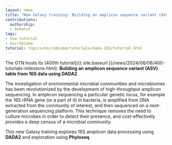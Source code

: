 ```yaml
---
layout: news
title: "New Galaxy training: Building an amplicon sequence variant (ASV) table from 16S data using DADA2"
contributions:
  authorship:
  - bebatut
tags:
- new tutorial
- microbiome
tutorial: topics/microbiome/tutorials/dada-16S/tutorial.html
---
```


The GTN hosts its [400th tutorial]({{ site.baseurl }}/news/2024/06/06/400-tutorials-milestone.html): **Building an amplicon sequence variant (ASV) table from 16S data using DADA2**

The investigation of environmental microbial communities and microbiomes has been revolutionized by the development of high-throughput amplicon sequencing. In amplicon sequencing a particular genetic locus, for example the 16S rRNA gene (or a part of it) in bacteria, is amplified from DNA extracted from the community of interest, and then sequenced on a next-generation sequencing platform. This technique removes the need to culture microbes in order to detect their presence, and cost-effectively provides a deep census of a microbial community.

This new Galaxy training explores 16S amplicon data processing using **DADA2** and exploration using **Phyloseq**.
